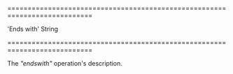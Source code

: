 ===========================================================================
<!--default-->'Ends with'<!--/default-->
<!--type-->String<!--/type-->
===========================================================================

<!--shortDescription-->
The *"endswith"* operation's description.
<!--/shortDescription-->

<!--fullDescription-->

<!--/fullDescription-->